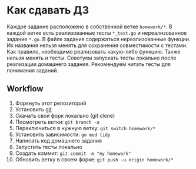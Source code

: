 # Как сдавать ДЗ

Каждое задание расположено в собственной ветке `homework/*`. В каждой ветке есть реализованные тесты `*_test.go` и нереализованное задание `*.go`. В файле задания содержаться нереализованные функции. Их названия нельзя менять для сохранения совместимости с тестами. Как правило, необходимо реализовать какую-либо функцию. Также нельзя менять и тесты. Советуем запускать тесты локально после реализации домашнего задания. Рекомендуем читать тесты для понимания заданий.

## Workflow

1. Форкнуть этот репозиторий
2. Установить [git](https://git-scm.com/)
3. Скачать свой форк локально (git clone)
4. Посмотреть ветки: `git branch -a`
5. Переключиться в нужную ветку: `git switch homework/*`
6. Установить зависимости: `go mod tidy`
7. Написать код домашнего задания
8. Запустить тесты локально
9. Создать коммит: `git commit -m "my homework"`
10. Обновить ветку в своем форке: `git push -u origin homework/*`